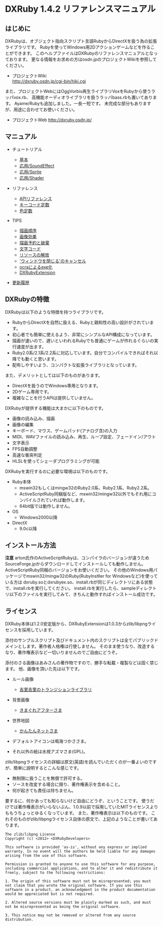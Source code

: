 # DXRuby 1.4.2 リファレンスマニュアル
## はじめに
DXRubyは、オブジェクト指向スクリプト言語RubyからDirectXを扱う為の拡張ライブラリです。
Rubyを使ってWindows用2Dアクションゲームなどを作ることができます。
このヘルプファイルはDXRubyのリファレンスマニュアルとなっております。
更なる情報をお求めの方はosdn.jpのプロジェクトWikiを参照してください。

* プロジェクトWiki  
  <http://dxruby.osdn.jp/cgi-bin/hiki.cgi>

また、プロジェクトWebにはOggVorbis再生ライブラリVoxをRubyから使うラッパvox.rb、
高機能オーディオライブラリを扱うラッパbass.rbも置いてあります。
Ayame/Rubyも追加しました。一長一短です。
未完成な部分もありますが、用途に合わせてお使いください。

* プロジェクトWeb
  <http://dxruby.osdn.jp/>


## マニュアル

* チュートリアル
  * [基本](tutorial/basic.md)
  * [応用/SoundEffect](tutorial/soundeffect.md)
  * [応用/Sprite](tutorial/sprite.md)
  * [応用/Shader](tutorial/shader.md)

* リファレンス
  * [APIリファレンス](api/index.md)
  * [キーコード定数](api/constant_keycode.md)
  * [色定数](api/constant_color.md)

* TIPS
  * [描画順序](tips/zindex.md)
  * [画像効果](tips/draw_effects.md)
  * [描画予約と破棄](tips/draw_reservation.md)
  * [文字コード](tips/encoding.md)
  * [リソースの解放](tips/release_resources.md)
  * ['ウィンドウを閉じる'のキャンセル](tips/cancel_window_closing.md)
  * [ocraによるexe化](tips/ocra.md)
  * [DXRubyExtension](tips/dxruby_extension.md)

* [更新履歴](CHANGELOG.md)


## DXRubyの特徴
DXRubyは以下のような特徴を持つライブラリです。

* RubyからDirectXを自然に扱える、Rubyと親和性の高い設計がされています。
* 初心者でも簡単に使えるよう、非常にシンプルなAPI構成になっています。
* 描画が速いので、遅いといわれるRubyでも普通にゲームが作れるぐらいの実行速度が出ます。
* Ruby2.0系/2.1系/2.2系に対応しています。自分でコンパイルできればそれ以降でも動くと思います。
* 配布しやすいよう、コンパクトな拡張ライブラリとなっています。

また、デメリットとしては以下のものがあります。

* DirectXを扱うのでWindows専用となります。
* 2Dゲーム専用です。
* 複雑なことを行うAPIは提供していません。

DXRubyが提供する機能は大まかに以下のものです。

* 画像の読み込み、描画
* 画像の編集
* キーボード、マウス、ゲームパッド(アナログ含)の入力
* MIDI、WAVファイルの読み込み、再生、ループ設定、フェードイン/アウト
* 文字表示
* FPS自動調整
* 高速な衝突判定
* HLSLを使ってシェーダプログラミングが可能

DXRubyを実行するのに必要な環境は以下のものです。

* Ruby本体
  * mswin32もしくはmingw32のRuby2.0系、Ruby2.1系、Ruby2.2系。
  * ActiveScriptRuby同梱版など、mswin32/mingw32以外でもそれ用にコンパイルされていれば動作します。
  * 64bit版では動作しません。
* OS
  * Windows2000以降
* DirectX
  * 9.0c以降


## インストール方法
**注意**
arton氏作のActiveScriptRubyは、コンパイラのバージョンが違うためSourceForge.jpからダウンロードしてインストールしても動作しません。
ActiveScriptRuby同梱のバージョンをお使いください。
その他のWindows用パッケージでmswin32/mingw32のRuby(RubyInstller for Windowsなど)を使っている方は
dxruby.soとdxrubyex.so、install.rbが同じディレクトリにある状態で、install.rbを実行してください。
install.rbを実行したら、sampleディレクトリ以下のファイルを実行してみて、きちんと動作すればインストール成功です。


## ライセンス
DXRuby本体は1.2.0安定版から、DXRubyExtensionは1.0.3からzlib/libpngライセンスを採用しています。

添付のサンプルスクリプト及びドキュメント内のスクリプトは全てパブリックドメインとします。著作者人格権は行使しません。
そのまま使うなり、改造するなり、著作権表示など一切いりませんのでご自由にどうぞ。

添付のさる画像はあみさんの著作物ですので、勝手な転載・複製などは固く禁じます。
他、画像を頂いた先は以下です。

* ルール画像
  * [吉里吉里のトランジションライブラリ](http://kikyou.info/tvp/)

* 背景画像
  * [きまぐれアフターさま](http://gakaiblog.at.webry.info/)

* 世界地図
  * [かんたんネットさま](http://kantan-net.main.jp/worldmap/)

* デフォルトアイコンは鳴海つかささま。

* それ以外の絵は水視アズマさま(GPL)。

zlib/libpngライセンスの詳細は原文(英語)を読んでいただくのが一番よいのですが、簡単に説明するとこんな感じです。

* 無制限に扱うことを無償で許可する。
* ソースを改変する場合に限り、著作権表示を含めること。
* 何が起きても責任は持ちません。

要するに、何かあっても知らないけど自由にどうぞ、ということです。
使うだけでは著作権表示がいらないぶん、1.0.9以前で採用していたMITライセンスよりももうちょっとゆるくなっています。
また、著作権表示は以下のものです。
これそのものがzlib/libpngライセンス自体の原文で、上記のようなことが書いてあります。

```
The zlib/libpng License
Copyright (c) <2012> <DXRubyDevelopers>

This software is provided 'as-is', without any express or implied warranty. In no event will the authors be held liable for any damages arising from the use of this software.

Permission is granted to anyone to use this software for any purpose, including commercial applications, and to alter it and redistribute it freely, subject to the following restrictions:

1. The origin of this software must not be misrepresented; you must not claim that you wrote the original software. If you use this software in a product, an acknowledgment in the product documentation would be appreciated but is not required.

2. Altered source versions must be plainly marked as such, and must not be misrepresented as being the original software.

3. This notice may not be removed or altered from any source distribution.
```

